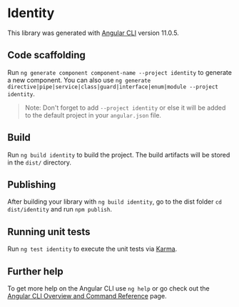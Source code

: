 # Identity

This library was generated with [Angular CLI](https://github.com/angular/angular-cli) version 11.0.5.

## Code scaffolding

Run `ng generate component component-name --project identity` to generate a new component. You can also use `ng generate directive|pipe|service|class|guard|interface|enum|module --project identity`.
> Note: Don't forget to add `--project identity` or else it will be added to the default project in your `angular.json` file. 

## Build

Run `ng build identity` to build the project. The build artifacts will be stored in the `dist/` directory.

## Publishing

After building your library with `ng build identity`, go to the dist folder `cd dist/identity` and run `npm publish`.

## Running unit tests

Run `ng test identity` to execute the unit tests via [Karma](https://karma-runner.github.io).

## Further help

To get more help on the Angular CLI use `ng help` or go check out the [Angular CLI Overview and Command Reference](https://angular.io/cli) page.
